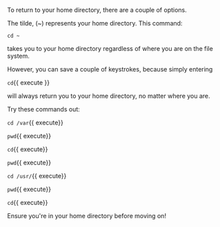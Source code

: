 To return to your home directory, there are a couple of options.

The tilde, (~) represents your home directory. This command:

`cd ~`

takes you to your home directory regardless of where you are on the file system.

However, you can save a couple of keystrokes, because simply entering


`cd`{{ execute }}

will always return you to your home directory, no matter where you are.

Try these commands out:

`cd /var`{{ execute}}

`pwd`{{ execute}}

`cd`{{ execute}}

`pwd`{{ execute}}

`cd /usr/`{{ execute}}

`pwd`{{ execute}}

`cd`{{ execute}}


Ensure you're in your home directory before moving on!
